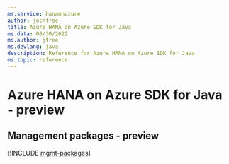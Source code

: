 ```yaml
---
ms.service: hanaonazure
author: joshfree
title: Azure HANA on Azure SDK for Java
ms.data: 08/30/2022
ms.author: jfree
ms.devlang: java
description: Reference for Azure HANA on Azure SDK for Java
ms.topic: reference
---
```

# Azure HANA on Azure SDK for Java - preview

## Management packages - preview
[!INCLUDE [mgmt-packages](hana-on-azure-mgmt-index.md)]